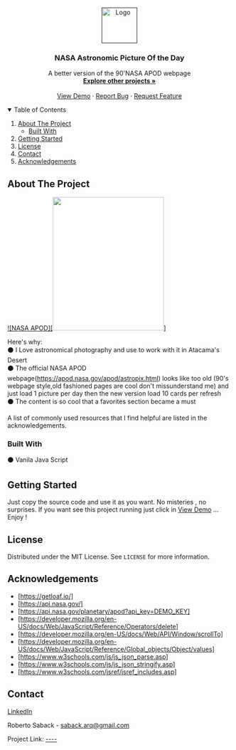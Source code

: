 
<!-- PROJECT LOGO -->
<br />
<p align="center">
  <a href="">
    <img src="" alt="Logo" width="80" height="80">
  </a>

  <h3 align="center">NASA Astronomic Picture Of the Day</h3>

  <p align="center">
   A better version of the 90'NASA APOD webpage
    <br />
    <a href="https://github.com/RobertoSaback"><strong>Explore other projects »</strong></a>
    <br />
    <br />
    <a href="">View Demo</a>
    ·
    <a href="https://github.com/robertosaback/NASA-APOD/issues">Report Bug</a>
    ·
    <a href="https://github.com/robertosaback/NASA-APOD/issues">Request Feature</a>
  </p>
</p>



<!-- TABLE OF CONTENTS -->
<details open="open">
  <summary>Table of Contents</summary>
  <ol>
    <li>
      <a href="#about-the-project">About The Project</a>
      <ul>
        <li><a href="#built-with">Built With</a></li>
      </ul>
    </li>
    <li>
      <a href="#getting-started">Getting Started</a>
    </li>
    <li><a href="#license">License</a></li>
    <li><a href="#contact">Contact</a></li>
    <li><a href="#acknowledgements">Acknowledgements</a></li>
  </ol>
</details>



<!-- ABOUT THE PROJECT -->
## About The Project

[![NASA APOD][<img src="screenshot.jpg"  width="250" height="300">]](https://example.com)


Here's why:<br>
⚫ I Love astronomical photography and use to work with it in Atacama's Desert <br>
⚫ The official NASA APOD webpage(https://apod.nasa.gov/apod/astropix.html) looks like too old (90's webpage style,old fashioned pages are cool don't missunderstand me) and just load 1 picture per day then the new version load 10 cards per refresh <br>
⚫ The content is so cool that a favorites section became a must <br>

A list of commonly used resources that I find helpful are listed in the acknowledgements.

### Built With

⚫ Vanila Java Script 
 
<!-- GETTING STARTED -->
## Getting Started

Just copy the source code and use it as you want. No misteries , no surprises. 
If you want see this project running just click in <a href="">View Demo</a>
... Enjoy ! 

<!-- LICENSE -->
## License

Distributed under the MIT License. See `LICENSE` for more information.

<!-- ACKNOWLEDGEMENTS -->
## Acknowledgements
* [https://getloaf.io/]
* [https://api.nasa.gov/]
* [https://api.nasa.gov/planetary/apod?api_key=DEMO_KEY]
* [https://developer.mozilla.org/en-US/docs/Web/JavaScript/Reference/Operators/delete]
* [https://developer.mozilla.org/en-US/docs/Web/API/Window/scrollTo]
* [https://developer.mozilla.org/en-US/docs/Web/JavaScript/Reference/Global_objects/Object/values]
* [https://www.w3schools.com/js/js_json_parse.asp]
* [https://www.w3schools.com/js/js_json_stringify.asp]
* [https://www.w3schools.com/jsref/jsref_includes.asp]

<!-- CONTACT -->
## Contact
<a href="https://www.linkedin.com/in/roberto-saback-52632446/">LinkedIn</a>

Roberto Saback  - saback.arq@gmail.com

Project Link: [----](https://github.com/robertosaback/repo_name)

